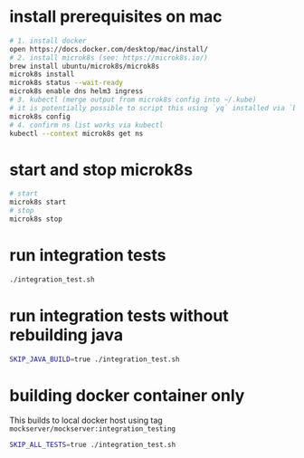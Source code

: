 # install prerequisites on mac

```bash
# 1. install docker
open https://docs.docker.com/desktop/mac/install/
# 2. install microk8s (see: https://microk8s.io/)
brew install ubuntu/microk8s/microk8s
microk8s install
microk8s status --wait-ready
microk8s enable dns helm3 ingress
# 3. kubectl (merge output from microk8s config into ~/.kube)
# it is potentially possible to script this using `yq` installed via `brew install python-yq`
microk8s config
# 4. confirm ns list works via kubectl
kubectl --context microk8s get ns
```

# start and stop microk8s

```bash
# start
microk8s start
# stop
microk8s stop
```

# run integration tests

```bash
./integration_test.sh
```

# run integration tests without rebuilding java

```bash
SKIP_JAVA_BUILD=true ./integration_test.sh
```

# building docker container only

This builds to local docker host using tag `mockserver/mockserver:integration_testing`

```bash
SKIP_ALL_TESTS=true ./integration_test.sh
```
